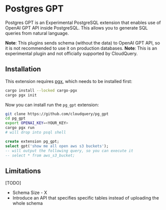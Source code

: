 # Postgres GPT

Postgres GPT is an Experimental PostgreSQL extension that enables use of OpenAI GPT API inside PostgreSQL. This allows you to generate SQL queries from natural language.

**Note**: This plugins sends schema (without the data) to OpenAI GPT API, so it is not recommended to use it on production databases.
**Note**: This is an experimental plugin and not officially supported by CloudQuery.

## Installation

This extension requires [pgx](https://github.com/tcdi/pgx), which needs to be installed first:

```bash
cargo install --locked cargo-pgx
cargo pgx init
```

Now you can install run the `pg_gpt` extension:

```bash
git clone https://github.com/cloudquery/pg_gpt
cd pg_gpt
export OPENAI_KEY=<YOUR_KEY>
cargo pgx run
# will drop into psql shell
```

```sql
create extension pg_gpt;
select gpt('show me all open aws s3 buckets');
-- will output the following query, so you can execute it
-- select * from aws_s3_bucket;
```

## Limitations

[TODO]
* Schema Size - X
* Introduce an API that specifies specific tables instead of uploading the whole schema
